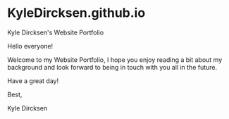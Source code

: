 # KyleDircksen.github.io
Kyle Dircksen's Website Portfolio

Hello everyone!

Welcome to my Website Portfolio, I hope you enjoy reading a bit about my background and look forward
to being in touch with you all in the future.

Have a great day!

Best,

Kyle Dircksen
